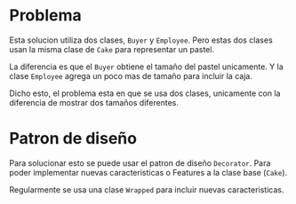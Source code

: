 ﻿# Problema
Esta solucion utiliza dos clases, `Buyer` y `Employee`.
Pero estas dos clases usan la misma clase de `Cake` para representar un pastel.

La diferencia es que el `Buyer` obtiene el tamaño del pastel unicamente.
Y la clase `Employee` agrega un poco mas de tamaño para incluir la caja.

Dicho esto, el problema esta en que se usa dos clases, unicamente con la
diferencia de mostrar dos tamaños diferentes.

# Patron de diseño
Para solucionar esto se puede usar el patron de diseño `Decorator`.
Para poder implementar nuevas caracteristicas o Features a la clase base (`Cake`).

Regularmente se usa una clase `Wrapped` para incluir nuevas caracteristicas.